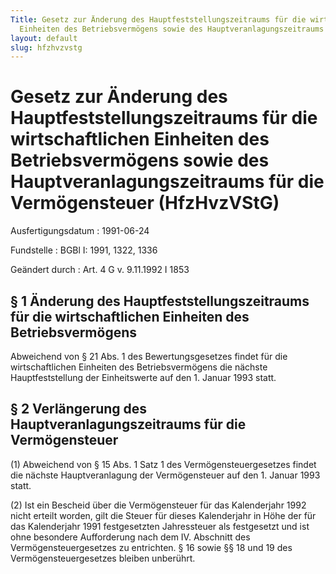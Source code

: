 ```yaml
---
Title: Gesetz zur Änderung des Hauptfeststellungszeitraums für die wirtschaftlichen
  Einheiten des Betriebsvermögens sowie des Hauptveranlagungszeitraums für die Vermögensteuer
layout: default
slug: hfzhvzvstg
---
```


# Gesetz zur Änderung des Hauptfeststellungszeitraums für die wirtschaftlichen Einheiten des Betriebsvermögens sowie des Hauptveranlagungszeitraums für die Vermögensteuer (HfzHvzVStG)

Ausfertigungsdatum
:   1991-06-24

Fundstelle
:   BGBl I: 1991, 1322, 1336

Geändert durch
:   Art. 4 G v. 9.11.1992 I 1853


## § 1 Änderung des Hauptfeststellungszeitraums für die wirtschaftlichen Einheiten des Betriebsvermögens

Abweichend von § 21 Abs. 1 des Bewertungsgesetzes findet für die
wirtschaftlichen Einheiten des Betriebsvermögens die nächste
Hauptfeststellung der Einheitswerte auf den 1. Januar 1993 statt.


## § 2 Verlängerung des Hauptveranlagungszeitraums für die Vermögensteuer

(1) Abweichend von § 15 Abs. 1 Satz 1 des Vermögensteuergesetzes
findet die nächste Hauptveranlagung der Vermögensteuer auf den 1.
Januar 1993 statt.

(2) Ist ein Bescheid über die Vermögensteuer für das Kalenderjahr 1992
nicht erteilt worden, gilt die Steuer für dieses Kalenderjahr in Höhe
der für das Kalenderjahr 1991 festgesetzten Jahressteuer als
festgesetzt und ist ohne besondere Aufforderung nach dem IV. Abschnitt
des Vermögensteuergesetzes zu entrichten. § 16 sowie §§ 18 und 19 des
Vermögensteuergesetzes bleiben unberührt.

